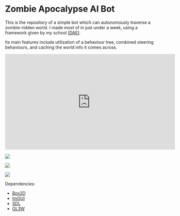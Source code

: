 
# Zombie Apocalypse AI Bot

This is the repository of a simple bot which can autonomously traverse a zombie-ridden world. I made most of in just under a week, using a framework given by my school [(DAE)](http://digitalartsandentertainment.be/).

Its main features include utilization of a behaviour tree, combined steering behaviours, and caching the world info it comes across.

<iframe width="560" height="315" src="https://www.youtube.com/embed/QlFpNe2_XNA" frameborder="0" allowfullscreen></iframe>

<br />

![](http://i.imgur.com/ta1N4XX.png)

![](http://i.imgur.com/vXbDWCM.png)

![](http://i.imgur.com/aIrO5RE.png)

Dependencies:

 - [Box2D](http://box2d.org/)
 - [ImGUI](https://github.com/ocornut/imgui)
 - [SDL](https://www.libsdl.org/)
 - [GL3W](https://github.com/skaslev/gl3w)
